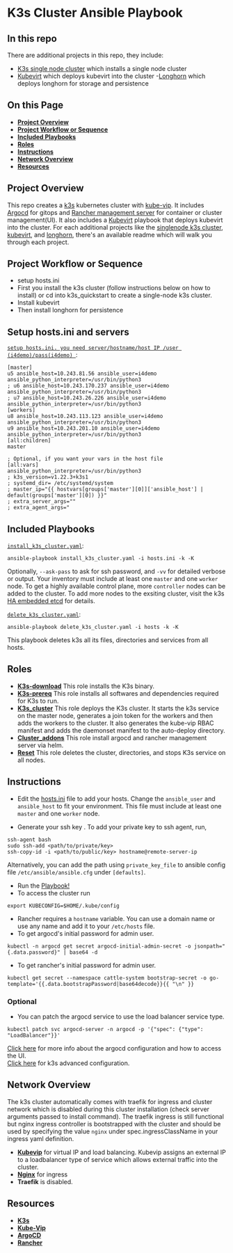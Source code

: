 # K3s Cluster Ansible Playbook

## In this repo
There are additional projects in this repo, they include:
- [K3s single node cluster](k3s_quickstart) which installs a single node cluster
- [Kubevirt](kubevirt) which deploys kubevirt into the cluster
-[Longhorn](longhorn) which deploys longhorn for storage and persistence


## On this Page
- [**Project Overview**](#project)
- [**Project Workflow or Sequence**](#flow)
- [**Included Playbooks**](#ip)
- [**Roles**](#roles)
- [**Instructions**](#instructions)
- [**Network Overview**](#net)
- [**Resources**](#res)


## Project Overview <a id='project'></a>
This repo creates a [k3s](https://docs.k3s.io/) kubernetes cluster with [kube-vip](https://kube-vip.io/docs/installation/). It includes [Argocd](https://argo-cd.readthedocs.io/en/stable/) for gitops and [Rancher management server](https://ranchermanager.docs.rancher.com/v2.5/pages-for-subheaders/install-upgrade-on-a-kubernetes-cluster) for container or cluster management(UI). It also includes a [Kubevirt](./kubevirt) playbook that deploys kubevirt into the cluster. For each additional projects like the [singlenode k3s cluster](https://github.com/Annuore/anu-i4ops/blob/k3s/k3s_quickstart/README.md), [kubevirt](https://github.com/Annuore/anu-i4ops/blob/k3s/kubevirt/README.md), and [longhorn](https://github.com/Annuore/anu-i4ops/blob/k3s/longhorn/README.md), there's an available readme which will walk you through each project.

## Project Workflow or Sequence <a id='flow'></a>
- setup hosts.ini
- First you install the k3s cluster (follow instructions below on how to install) or cd into k3s_quickstart to create a single-node k3s cluster.
- Install kubevirt
- Then install longhorn for persistence

## Setup hosts.ini and servers <a id='ip'></a>
[`setup hosts.ini. you need server/hostname/host IP /user (i4demo)/pass(i4demo) `](hosts.ini):
```ShellSession
[master]
u5 ansible_host=10.243.81.56 ansible_user=i4demo ansible_python_interpreter=/usr/bin/python3
; u6 ansible_host=10.243.170.237 ansible_user=i4demo ansible_python_interpreter=/usr/bin/python3
; u7 ansible_host=10.243.26.226 ansible_user=i4demo ansible_python_interpreter=/usr/bin/python3
[workers]
u8 ansible_host=10.243.113.123 ansible_user=i4demo ansible_python_interpreter=/usr/bin/python3
u9 ansible_host=10.243.201.10 ansible_user=i4demo ansible_python_interpreter=/usr/bin/python3
[all:children]
master

; Optional, if you want your vars in the host file
[all:vars]
ansible_python_interpreter=/usr/bin/python3
; k3s_version=v1.22.3+k3s1
; systemd_dir= /etc/systemd/system
; master_ip="{{ hostvars[groups['master'][0]]['ansible_host'] | default(groups['master'][0]) }}"
; extra_server_args=""
; extra_agent_args="
```

## Included Playbooks <a id='ip'></a>
[`install_k3s_cluster.yaml`](install_k3s_cluster.yaml):
```ShellSession
ansible-playbook install_k3s_cluster.yaml -i hosts.ini -k -K
``` 
Optionally, `--ask-pass` to ask for ssh password, and `-vv` for detailed verbose or output.
Your inventory must include at least one `master` and one `worker` node. To get a highly available control plane, more `controller` nodes can be added to the cluster. To add more nodes to the exsiting cluster, visit the k3s [HA embedded etcd](https://docs.k3s.io/datastore/ha-embedded) for details.

[`delete_k3s_cluster.yaml`](delete_k3s_cluster.yaml):
```ShellSession
ansible-playbook delete_k3s_cluster.yaml -i hosts -k -K
```
This playbook deletes k3s all its files, directories and services from all hosts.

## Roles <a id='roles'></a>
* [**K3s-download**](roles/k3s_download)
This role installs the K3s binary. 
* [**K3s-prereq**](roles/k3s_prereq)
This role installs all softwares and dependencies required for K3s to run.
* [**K3s_cluster**](roles/k3s_cluster)
This role deploys the K3s cluster. It starts the k3s service on the master node, generates a join token for the workers and then adds the workers to the cluster. It also generates the kube-vip RBAC manifest and adds the daemonset manifest to the auto-deploy directory.
* [**Cluster_addons**](roles/cluster_addons)
This role install argocd and rancher management server via helm. 
* [**Reset**](roles/reset)
This role deletes the cluster, directories, and stops K3s service on all nodes.

## Instructions <a id='instructions'></a>
- Edit the [hosts.ini](hosts.ini) file to add your hosts. Change the `ansible_user` and `ansible_host` to fit your environment. This file must include at least one `master` and one `worker` node.

- Generate your ssh key . To add your private key to ssh agent, run, 
```ShellSession
ssh-agent bash
sudo ssh-add <path/to/private/key>
ssh-copy-id -i <path/to/public/key> hostname@remote-server-ip
``` 
Alternatively, you can add the path using `private_key_file` to ansible config file `/etc/ansible/ansible.cfg` under `[defaults]`.
- Run the [Playbook!](https://github.com/Annuore/anu-i4ops/tree/k3s#included-playbooks-)
- To access the cluster run 
``` ShellSession
export KUBECONFIG=$HOME/.kube/config
``` 

- Rancher requires a `hostname` variable. You can use a domain name or use any name and add it to your `/etc/hosts` file.
- To get argocd's initial password for admin user. 
```ShellSession
kubectl -n argocd get secret argocd-initial-admin-secret -o jsonpath="{.data.password}" | base64 -d
``` 

- To get rancher's initial password for admin user. 
```ShellSession
kubectl get secret --namespace cattle-system bootstrap-secret -o go-template='{{.data.bootstrapPassword|base64decode}}{{ "\n" }}
``` 

### Optional
- You can patch the argocd service to use the load balancer service type.
```ShellSession
kubectl patch svc argocd-server -n argocd -p '{"spec": {"type": "LoadBalancer"}}'
``` 
[Click here](https://argo-cd.readthedocs.io/en/stable/getting_started/) for more info about the argocd configuration and how to access the UI.  
[Click here](https://docs.k3s.io/advanced) for k3s advanced configuration.

## Network Overview <a id='net'></a>
The k3s cluster automatically comes with traefik for ingress and cluster network which is disabled during this cluster installation (check server arguments passed to install command). The traefik ingress is still functional but nginx ingress controller is bootstrapped with the cluster and should be used by specifying the value `nginx` under spec.ingressClassName in your ingress yaml definition.
- [**Kubevip**](https://kube-vip.io/docs/usage/k3s/) for virtual IP and load balancing. Kubevip assigns an external IP to a loadbalancer type of service which allows external traffic into the cluster. 
- [**Nginx**](https://docs.nginx.com/nginx-ingress-controller/) for ingress 
- **Traefik** is disabled.


## Resources <a id='res'></a>
- [**K3s**](https://docs.K3sproject.io/v1.23.6+K3s.2/)
- [**Kube-Vip**](https://kube-vip.io/docs/usage/k3s/)
- [**ArgoCD**](https://argo-cd.readthedocs.io/en/stable/)
-  [**Rancher**](https://ranchermanager.docs.rancher.com/v2.5/pages-for-subheaders/install-upgrade-on-a-kubernetes-cluster)
